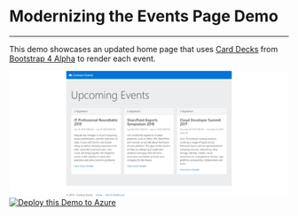 # Modernizing the Events Page Demo

---

This demo showcases an updated home page that uses [Card Decks](http://v4-alpha.getbootstrap.com/components/card/#decks) from [Bootstrap 4 Alpha](http://v4-alpha.getbootstrap.com/) to render each event.

<img src="/media/updated_events_page.jpg" />

<a href="https://portal.azure.com/#create/Microsoft.Template/uri/https%3A%2F%2Fraw.githubusercontent.com%2Fseesharprun%2Fazuredevdemo%2Fmodern-events-page%2FARM%2Fazuredeploy.json" target="_blank">
    <img src="http://azuredeploy.net/deploybutton.png" alt="Deploy this Demo to Azure" />
</a>
